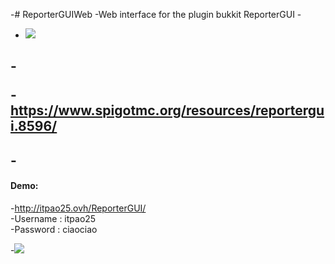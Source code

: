 -# ReporterGUIWeb
-Web interface for the plugin bukkit ReporterGUI
-<p align="center">
-  <img src="https://github.com/itpao25/ReporterGUIWeb/blob/master/assets/img/logo-rgui.png?raw=true" />
-</p>
-<a href="https://www.spigotmc.org/resources/reportergui.8596/" >https://www.spigotmc.org/resources/reportergui.8596/</a>
-
-<h4>Demo:</h4>
-http://itpao25.ovh/ReporterGUI/ <br />
-Username : itpao25<br />
-Password : ciaociao
-
-<img src="http://i.imgur.com/o7UH05w.png" />
